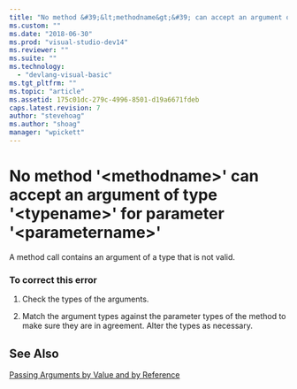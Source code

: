 ```yaml
---
title: "No method &#39;&lt;methodname&gt;&#39; can accept an argument of type &#39;&lt;typename&gt;&#39; for parameter &#39;&lt;parametername&gt;&#39; | Microsoft Docs"
ms.custom: ""
ms.date: "2018-06-30"
ms.prod: "visual-studio-dev14"
ms.reviewer: ""
ms.suite: ""
ms.technology: 
  - "devlang-visual-basic"
ms.tgt_pltfrm: ""
ms.topic: "article"
ms.assetid: 175c01dc-279c-4996-8501-d19a6671fdeb
caps.latest.revision: 7
author: "stevehoag"
ms.author: "shoag"
manager: "wpickett"
---
```

# No method &#39;&lt;methodname&gt;&#39; can accept an argument of type &#39;&lt;typename&gt;&#39; for parameter &#39;&lt;parametername&gt;&#39;
A method call contains an argument of a type that is not valid.  
  
### To correct this error  
  
1.  Check the types of the arguments.  
  
2.  Match the argument types against the parameter types of the method to make sure they are in agreement. Alter the types as necessary.  
  
## See Also  
 [Passing Arguments by Value and by Reference](http://msdn.microsoft.com/library/fd8a9de6-7178-44d5-a9bf-458d4ad907c2)